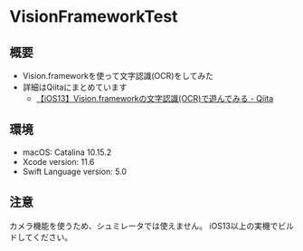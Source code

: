 # VisionFrameworkTest

## 概要
* Vision.frameworkを使って文字認識(OCR)をしてみた
* 詳細はQiitaにまとめています
     * [【iOS13】Vision.frameworkの文字認識(OCR)で遊んでみる - Qiita](https://qiita.com/orimomo/items/a60d981ecaba5ce70293)

## 環境
* macOS: Catalina 10.15.2
* Xcode version: 11.6
* Swift Language version: 5.0

## 注意
カメラ機能を使うため、シュミレータでは使えません。
iOS13以上の実機でビルドしてください。
